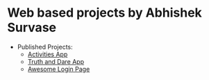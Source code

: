 # Web based projects by Abhishek Survase

* Published Projects:
  * <a href= "https://abhi-survase.github.io/ActivitiesApp/" target="_blank"> Activities App </a>
  * <a href= "https://abhi-survase.github.io/TruthorDareApp/" target="_blank"> Truth and Dare App </a>
  * <a href= "https://abhi-survase.github.io/AwesomeLoginPage/" target="_blank"> Awesome Login Page </a>
